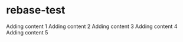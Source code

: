 # rebase-test

Adding content 1
Adding content 2
Adding content 3
Adding content 4
Adding content 5
